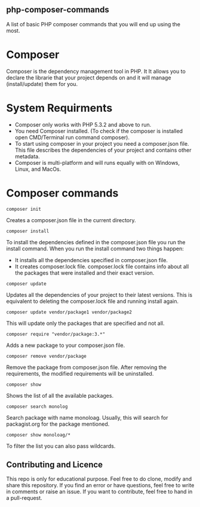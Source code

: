 ## php-composer-commands
A list of basic PHP composer commands that you will end up using the most.

# Composer
Composer is the dependency management tool in PHP. It It allows you to declare the librarie that your project depends on and it will manage (install/update) them for you.

# System Requirments
- Composer only works with PHP 5.3.2 and above to run.
- You need Composer installed. (To check if the composer is installed open CMD/Terminal run command composer).
- To start using composer in your project you need a composer.json file. This file describes the dependencies of your project and contains other metadata.
- Composer is multi-platform and will runs equally with on Windows, Linux, and MacOs.

# Composer commands

```
composer init
```
Creates a composer.json file in the current directory.

```
composer install
```
To install the dependencies defined in the composer.json file you run the install command. 
When you run the install command two things happen:
- It installs all the dependencies specified in composer.json file.
- It creates composer.lock file. composer.lock file contains info about all the packages that were installed and their exact version.

```
composer update
```
Updates all the dependencies of your project to their latest versions.
This is equivalent to deleting the composer.lock file and running install again.

```
composer update vendor/package1 vendor/package2
```
This will update only the packages that are specified and not all.

```
composer require "vendor/package:3.*"
```
Adds a new package to your composer.json file.

```
composer remove vendor/package
```
Remove the package from composer.json file.
After removing the requirements, the modified requirements will be uninstalled.

```
composer show
```
Shows the list of all the available packages.

```
composer search monolog
```
Search package with name monoloag.
Usually, this will search for packagist.org for the package mentioned.

```
composer show monoloag/*
```
To filter the list you can also pass wildcards.

## Contributing and Licence
This repo is only for educational purpose. Feel free to do clone, modify and share this repository.
If you find an error or have questions, feel free to write in comments or raise an issue. If you want to contribute, feel free to hand in a 
pull-request.
